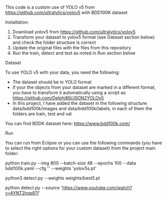 This code is a custom use of YOLO v5 from https://github.com/ultralytics/yolov5 with BDD100K dataset




Installation:
1. Download yolov5 from https://github.com/ultralytics/yolov5 
2. Transform your dataset to yolov5 format (see Dataset section below) and check the folder structure is correct 
3. Update the original files with the files from this repository
4. Run the train, detect and test as noted in Run section below







Dataset

To use YOLO v5 with your data, you need the following:
- The dataset should be in YOLO format
-   if your the objects from your dataset are marked in a different format, you have to transform it automatically using a script as: https://github.com/Delphi89/JSON2YOLOv5
-   In this project, I have added the dataset in the following structure: data/bdd100k/images and data/bdd100k/labels, in each of them the folders are train, test and val

You can find BDDK dataset here: https://www.bdd100k.com/



Run


You can run from Eclipse or you can use the following commands (you have to select the right options for your custom dataset) from the project main folder:

python train.py --img 800 --batch-size 48 --epochs 100 --data bdd100k.yaml --cfg '' --weights 'yolov5s.pt'

python3 detect.py --weights weights/best5.pt

python detect.py --source 'https://www.youtube.com/watch?v=AYNT2hqs87I'
